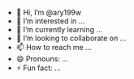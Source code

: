- 👋 Hi, I’m @ary199w
- 👀 I’m interested in ...
- 🌱 I’m currently learning ...
- 💞️ I’m looking to collaborate on ...
- 📫 How to reach me ...
- 😄 Pronouns: ...
- ⚡ Fun fact: ...

<!---
ary199w/ary199w is a ✨ special ✨ repository because its `README.md` (this file) appears on your GitHub profile.
You can click the Preview link to take a look at your changes.
--->

